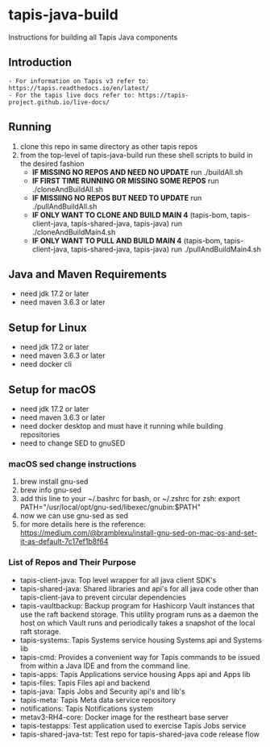 # tapis-java-build
Instructions for building all Tapis Java components

## Introduction
    - For information on Tapis v3 refer to: https://tapis.readthedocs.io/en/latest/
    - For the tapis live docs refer to: https://tapis-project.github.io/live-docs/

## Running
1. clone this repo in same directory as other tapis repos
2. from the top-level of tapis-java-build run these shell scripts to build in the desired fashion
    - **IF MISSING NO REPOS AND NEED NO UPDATE**
        run ./buildAll.sh
    - **IF FIRST TIME RUNNING OR MISSING SOME REPOS**
        run ./cloneAndBuildAll.sh
    - **IF MISSIING NO REPOS BUT NEED TO UPDATE**
        run ./pullAndBuildAll.sh
    - **IF ONLY WANT TO CLONE AND BUILD MAIN 4** (tapis-bom, tapis-client-java, tapis-shared-java, tapis-java)
        run ./cloneAndBuildMain4.sh
    - **IF ONLY WANT TO PULL AND BUILD MAIN 4** (tapis-bom, tapis-client-java, tapis-shared-java, tapis-java)
        run ./pullAndBuildMain4.sh

## Java and Maven Requirements
- need jdk 17.2 or later
- need maven 3.6.3 or later 

## Setup for Linux
- need jdk 17.2 or later
- need maven 3.6.3 or later
- need docker cli

## Setup for macOS
- need jdk 17.2 or later
- need maven 3.6.3 or later
- need docker desktop and must have it running while building repositories
- need to change SED to gnuSED

### macOS sed change instructions
1. brew install gnu-sed
2. brew info gnu-sed
3. add this line to your ~/.bashrc for bash, or ~/.zshrc for zsh: export PATH="/usr/local/opt/gnu-sed/libexec/gnubin:$PATH"
4. now we can use gnu-sed as sed
5. for more details here is the reference: https://medium.com/@bramblexu/install-gnu-sed-on-mac-os-and-set-it-as-default-7c17ef1b8f64

### List of Repos and Their Purpose

- tapis-client-java: Top level wrapper for all java client SDK's
- tapis-shared-java: Shared libraries and api's for all java code other than tapis-client-java to prevent circular dependencies
- tapis-vaultbackup: Backup program for Hashicorp Vault instances that use the raft backend storage. This utility program runs 
                     as a daemon the host on which Vault runs and periodically takes a snapshot of the local raft storage.
- tapis-systems: Tapis Systems service housing Systems api and Systems lib
- tapis-cmd: Provides a convenient way for Tapis commands to be issued from within a Java IDE and from the command line.
- tapis-apps: Tapis Applications service housing Apps api and Apps lib
- tapis-files: Tapis Files api and backend
- tapis-java: Tapis Jobs and Security api's and lib's
- tapis-meta: Tapis Meta data service repository
- notifications: Tapis Notifications system 
- metav3-RH4-core: Docker image for the restheart base server
- tapis-testapps: Test application used to exercise Tapis Jobs service
- tapis-shared-java-tst: Test repo for tapis-shared-java code release flow 
